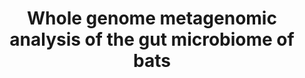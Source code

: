 ---
title: "Whole genome metagenomic analysis of the gut microbiome of bats"
excerpt: "Russian Science Foundation project<br/>Don State Technical University; June 2024 – Aug 2024<br/><img src='/images/research/BatShotMetaFlow.png' width='500px'>"
collection: research
external_url: https://github.com/PopovIILab/BatShotMetaFlow
---
